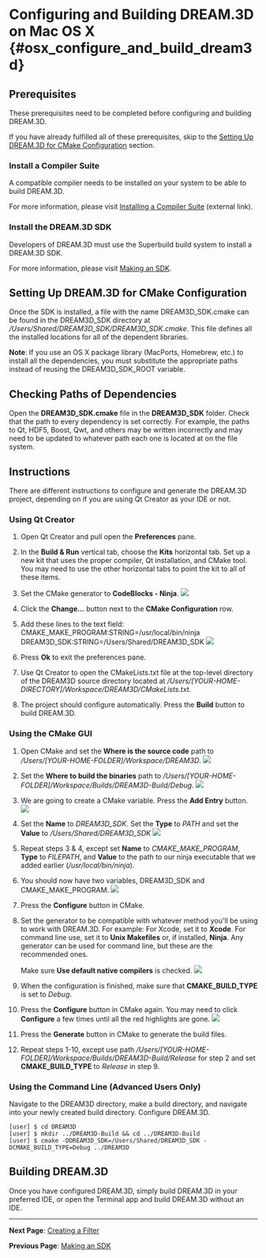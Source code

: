 Configuring and Building DREAM.3D on Mac OS X {#osx_configure_and_build_dream3d}
========

<a name="prerequisites">

## Prerequisites ##

</a>

These prerequisites need to be completed before configuring and building DREAM.3D.

If you have already fulfilled all of these prerequisites, skip to the [Setting Up DREAM.3D for CMake Configuration](#cmake_config) section.

<a name="compiler_suite">

### Install a Compiler Suite ###

</a>

A compatible compiler needs to be installed on your system to be able to build DREAM.3D.

For more information, please visit [Installing a Compiler Suite](http://dream3d.bluequartz.net/binaries/Help/DREAM3D/compiler_suite.html) (external link).

<a name="installing_sdk">

### Install the DREAM.3D SDK ###

</a>

Developers of DREAM.3D must use the Superbuild build system to install a DREAM.3D SDK.

For more information, please visit <a href="https://github.com/bluequartzsoftware/DREAM3DSuperbuild/blob/develop/docs/Making_an_SDK_OSX.md">Making an SDK</a>.

<a name="cmake_config">

## Setting Up DREAM.3D for CMake Configuration ##

</a>

Once the SDK is installed, a file with the name DREAM3D_SDK.cmake can be found in the DREAM3D_SDK directory at */Users/Shared/DREAM3D_SDK/DREAM3D_SDK.cmake*. This file defines all the installed locations for all of the dependent libraries.

**Note**: If you use an OS X package library (MacPorts, Homebrew, etc.) to install all the dependencies, you must substitute the appropriate paths instead of reusing the DREAM3D_SDK_ROOT variable.

## Checking Paths of Dependencies ##
Open the **DREAM3D_SDK.cmake** file in the **DREAM3D_SDK** folder.  Check that the path to every dependency is set correctly.  For example, the paths to Qt, HDF5, Boost, Qwt, and others may be written incorrectly and may need to be updated to whatever path each one is located at on the file system.

## Instructions ##
There are different instructions to configure and generate the DREAM.3D project, depending on if you are using Qt Creator as your IDE or not.

### Using Qt Creator ###
1. Open Qt Creator and pull open the **Preferences** pane.

2. In the **Build & Run** vertical tab, choose the **Kits** horizontal tab.  Set up a new kit that uses the proper compiler, Qt installation, and CMake tool.  You may need to use the other horizontal tabs to point the kit to all of these items.

3. Set the CMake generator to **CodeBlocks - Ninja**.
![](Images/OSX_QtCreatorKitSetup.png)

4. Click the **Change...** button next to the **CMake Configuration** row.

5. Add these lines to the text field:
	CMAKE_MAKE_PROGRAM:STRING=/usr/local/bin/ninja
DREAM3D_SDK:STRING=/Users/Shared/DREAM3D_SDK
![](Images/OSX_CmakeConfigurationQtCreator.png)

6. Press **Ok** to exit the preferences pane.

7. Use Qt Creator to open the CMakeLists.txt file at the top-level directory of the DREAM3D source directory located at */Users/[YOUR-HOME-DIRECTORY]/Workspace/DREAM3D/CMakeLists.txt*.

8. The project should configure automatically.  Press the **Build** button to build DREAM.3D.

### Using the CMake GUI ###
1. Open CMake and set the **Where is the source code** path to */Users/[YOUR-HOME-FOLDER]/Workspace/DREAM3D*.
![](Images/OSX_SourceCodePath.png)

2. Set the **Where to build the binaries** path to */Users/[YOUR-HOME-FOLDER]/Workspace/Builds/DREAM3D-Build/Debug*.
![](Images/OSX_BuildBinariesDebug.png)

3. We are going to create a CMake variable.  Press the **Add Entry** button.
![](Images/OSX_AddEntry.png)

4. Set the **Name** to *DREAM3D_SDK*.  Set the **Type** to *PATH* and set the **Value** to */Users/Shared/DREAM3D_SDK*
![](Images/OSX_CreateCmakeVariable.png)

5. Repeat steps 3 & 4, except set **Name** to *CMAKE_MAKE_PROGRAM*, **Type** to *FILEPATH*, and **Value** to the path to our ninja executable that we added earlier (*/usr/local/bin/ninja*).

6. You should now have two variables, DREAM3D_SDK and CMAKE_MAKE_PROGRAM.
![](Images/OSX_CmakeBeforeConfig.png)

7. Press the **Configure** button in CMake.

8. Set the generator to be compatible with whatever method you'll be using to work with DREAM.3D.  For example:
	For Xcode, set it to **Xcode**.
    For command line use, set it to **Unix Makefiles** or, if installed, **Ninja**.  Any generator can be used for command line, but these are the recommended ones.
    
	Make sure **Use default native compilers** is checked.
![](Images/OSX_Generator.png)

9. When the configuration is finished, make sure that **CMAKE_BUILD_TYPE** is set to *Debug*.

10. Press the **Configure** button in CMake again.  You may need to click **Configure** a few times until all the red highlights are gone.
![](Images/OSX_CmakeAfterConfig.png)

11. Press the **Generate** button in CMake to generate the build files.

12. Repeat steps 1-10, except use path */Users/[YOUR-HOME-FOLDER]/Workspace/Builds/DREAM3D-Build/Release* for step 2 and set **CMAKE_BUILD_TYPE** to *Release* in step 9.

### Using the Command Line (Advanced Users Only) ###
Navigate to the DREAM3D directory, make a build directory, and navigate into your newly created build directory.  Configure DREAM.3D.

	[user] $ cd DREAM3D
	[user] $ mkdir ../DREAM3D-Build && cd ../DREAM3D-Build
	[user] $ cmake -DDREAM3D_SDK=/Users/Shared/DREAM3D_SDK -DCMAKE_BUILD_TYPE=Debug ../DREAM3D

## Building DREAM.3D ##
Once you have configured DREAM.3D, simply build DREAM.3D in your preferred IDE, or open the Terminal app and build DREAM.3D without an IDE.

---
**Next Page**: [Creating a Filter](http://dream3d.bluequartz.net/binaries/Help/DREAM3D/creating_a_filter.html)

**Previous Page**: <a href="https://github.com/bluequartzsoftware/DREAM3DSuperbuild/blob/develop/docs/Making_an_SDK_OSX.md">Making an SDK</a>
